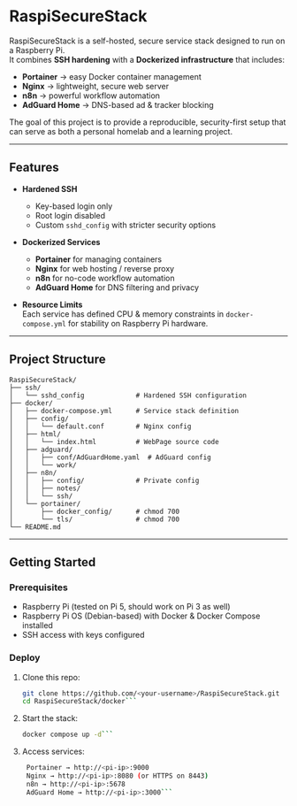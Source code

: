 # RaspiSecureStack

RaspiSecureStack is a self-hosted, secure service stack designed to run on a Raspberry Pi.  
It combines **SSH hardening** with a **Dockerized infrastructure** that includes:

- **Portainer** → easy Docker container management  
- **Nginx** → lightweight, secure web server  
- **n8n** → powerful workflow automation  
- **AdGuard Home** → DNS-based ad & tracker blocking  

The goal of this project is to provide a reproducible, security-first setup that can serve as both a personal homelab and a learning project.

---

## Features

- **Hardened SSH**  
  - Key-based login only  
  - Root login disabled  
  - Custom `sshd_config` with stricter security options  

- **Dockerized Services**  
  - **Portainer** for managing containers  
  - **Nginx** for web hosting / reverse proxy  
  - **n8n** for no-code workflow automation  
  - **AdGuard Home** for DNS filtering and privacy  

- **Resource Limits**  
  Each service has defined CPU & memory constraints in `docker-compose.yml` for stability on Raspberry Pi hardware.  

---

## Project Structure

```
RaspiSecureStack/
├── ssh/
│   └── sshd_config             # Hardened SSH configuration
├── docker/
│   ├── docker-compose.yml      # Service stack definition
│   ├── config/
│   │   └── default.conf        # Nginx config
│   ├── html/
│   │   └── index.html          # WebPage source code
│   ├── adguard/
│   │   ├── conf/AdGuardHome.yaml  # AdGuard config
│   │   └── work/ 
│   ├── n8n/
│   │   ├── config/             # Private config
│   │   ├── notes/ 
│   │   └── ssh/ 
│   └── portainer/
│       ├── docker_config/      # chmod 700
│       └── tls/                # chmod 700
└── README.md
```



---

## Getting Started

### Prerequisites
- Raspberry Pi (tested on Pi 5, should work on Pi 3 as well)  
- Raspberry Pi OS (Debian-based) with Docker & Docker Compose installed  
- SSH access with keys configured  

### Deploy
1. Clone this repo:
   ```bash
   git clone https://github.com/<your-username>/RaspiSecureStack.git
   cd RaspiSecureStack/docker```

2. Start the stack:
   ```bash
   docker compose up -d```

3. Access services:
   ```bash
    Portainer → http://<pi-ip>:9000
    Nginx → http://<pi-ip>:8080 (or HTTPS on 8443)
    n8n → http://<pi-ip>:5678
    AdGuard Home → http://<pi-ip>:3000```


